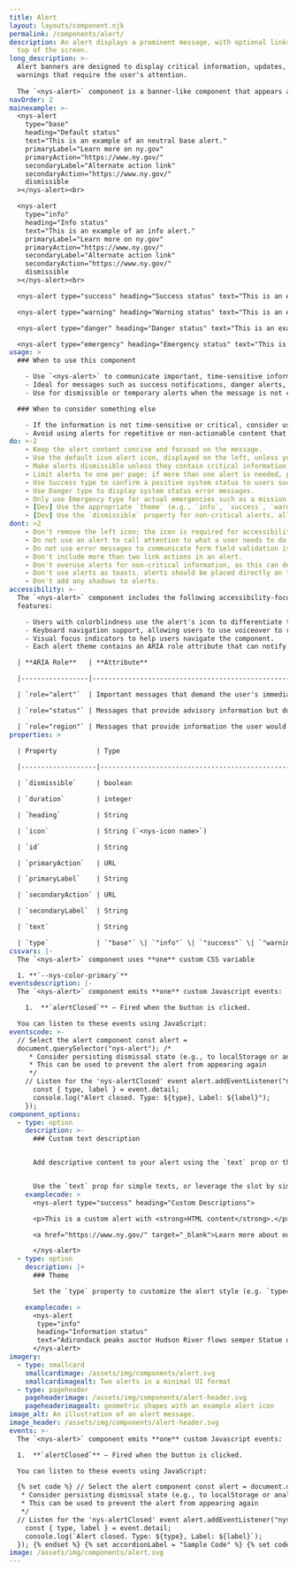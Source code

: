 ```yaml
---
title: Alert
layout: layouts/component.njk
permalink: /components/alert/
description: An alert displays a prominent message, with optional links, at the
  top of the screen.
long_description: >-
  Alert banners are designed to display critical information, updates, or
  warnings that require the user's attention.
   
  The `<nys-alert>` component is a banner-like component that appears at the top of a screen to prominently display important information, along with optional links. Alerts keep users informed of important and sometimes time-sensitive changes.
navOrder: 2
mainexample: >-
  <nys-alert
    type="base"
    heading="Default status"
    text="This is an example of an neutral base alert."
    primaryLabel="Learn more on ny.gov"
    primaryAction="https://www.ny.gov/"
    secondaryLabel="Alternate action link"
    secondaryAction="https://www.ny.gov/"
    dismissible
  ></nys-alert><br>

  <nys-alert
    type="info"
    heading="Info status"
    text="This is an example of an info alert."
    primaryLabel="Learn more on ny.gov"
    primaryAction="https://www.ny.gov/"
    secondaryLabel="Alternate action link"
    secondaryAction="https://www.ny.gov/"
    dismissible
  ></nys-alert><br>

  <nys-alert type="success" heading="Success status" text="This is an example of a success alert." dismissible primaryLabel="Learn more on ny.gov" secondaryLabel="Alternate action link" primaryAction="https://www.ny.gov/" secondaryAction="https://www.ny.gov/"></nys-alert><br>

  <nys-alert type="warning" heading="Warning status" text="This is an example of a warning alert." dismissible primaryLabel="Learn more on ny.gov" secondaryLabel="Alternate action link" primaryAction="https://www.ny.gov/" secondaryAction="https://www.ny.gov/"></nys-alert><br>

  <nys-alert type="danger" heading="Danger status" text="This is an example of a danger alert." dismissible primaryLabel="Learn more on ny.gov" secondaryLabel="Alternate action link" primaryAction="https://www.ny.gov/" secondaryAction="https://www.ny.gov/"></nys-alert><br>

  <nys-alert type="emergency" heading="Emergency status" text="This is an example of an emergency alert." dismissible primaryLabel="Learn more on ny.gov" secondaryLabel="Alternate action link" primaryAction="https://www.ny.gov/" secondaryAction="https://www.ny.gov/"></nys-alert>
usage: >
  ### When to use this component

    - Use `<nys-alert>` to communicate important, time-sensitive information to users in a visually prominent way.
    - Ideal for messages such as success notifications, danger alerts, warnings, or informational updates.
    - Use for dismissible or temporary alerts when the message is not critical to user workflow.

  ### When to consider something else

    - If the information is not time-sensitive or critical, consider using an inline message.
    - Avoid using alerts for repetitive or non-actionable content that could frustrate users.
do: >-2
    - Keep the alert content concise and focused on the message.
    - Use the default icon alert icon, displayed on the left, unless you need to communicate critical information visually such as a pandemic or widespread power outage.
    - Make alerts dismissible unless they contain critical information or an important step users need to take.
    - Limit alerts to one per page; if more than one alert is needed, prefer Base alerts if possible to not overwhelm users.
    - Use Success type to confirm a positive system status to users such as saving a form.
    - Use Danger type to display system status error messages.
    - Only use Emergency type for actual emergencies such as a mission person, weather, or power outage; consider switching the left icon to a relevant icon if one exists.
    - [Dev] Use the appropriate `theme` (e.g., `info`, `success`, `warning`, or `danger`) to match the intent of the alert.
    - [Dev] Use the `dismissible` property for non-critical alerts, allowing users to clear them from the screen.
dont: >2
    - Don't remove the left icon; the icon is required for accessibility.
    - Do not use an alert to call attention to what a user needs to do in a screen instead of making the action clear in the screen itself.
    - Do not use error messages to communicate form field validation issues; use field error states instead.
    - Don't include more than two link actions in an alert.
    - Don't overuse alerts for non-critical information, as this can desensitize users to important messages.
    - Don't use alerts as toasts. alerts should be placed directly on the page at the top of the screen content.
    - Don't add any shadows to alerts.
accessibility: >-
  The `<nys-alert>` component includes the following accessibility-focused
  features:

    - Users with colorblindness use the alert's icon to differentiate the alert type; for accessibility it is best to use the default icon.
    - Keyboard navigation support, allowing users to use voiceover to read the alert using the keyboard.
    - Visual focus indicators to help users navigate the component.
    - Each alert theme contains an ARIA role attribute that can notify assistive technologies of time-sensitive and important messages.

  | **ARIA Role**   | **Attribute**                                                                                                                             | **Use Case**                                                                 |

  |-----------------|-------------------------------------------------------------------------------------------------------------------------------------------|------------------------------------------------------------------------------|

  | `role="alert"`  | Important messages that demand the user's immediate attention.                                                                            | Example: Danger and Emergency alert                                          |

  | `role="status"` | Messages that provide advisory information but do not have the same urgency as alerts.                                                    | Example: Success alert                                                       |

  | `role="region"` | Messages that provide information the user would want to be able to easily find, but are not important enough to interrupt user workflow. | Information and Warning alert (An `aria-label` will be added for this role.) |
properties: >
  
  | Property          | Type                                                                              |

  |-------------------|-----------------------------------------------------------------------------------|

  | `dismissible`     | boolean                                                                           |

  | `duration`        | integer                                                                           |

  | `heading`         | String                                                                            |

  | `icon`            | String (`<nys-icon name>`)                                                        |

  | `id`              | String                                                                            |

  | `primaryAction`   | URL                                                                               |

  | `primaryLabel`    | String                                                                            |

  | `secondaryAction` | URL                                                                               |

  | `secondaryLabel`  | String                                                                            |

  | `text`            | String                                                                            |

  | `type`            | `"base"` \| `"info"` \| `"success"` \| `"warning"` \| `"danger"` \| `"emergency"` |
cssvars: |-
  The `<nys-alert>` component uses **one** custom CSS variable

  1. **`--nys-color-primary`**
eventsdescription: |-
  The `<nys-alert>` component emits **one** custom Javascript events:

    1.  **`alertClosed`** – Fired when the button is clicked.

  You can listen to these events using JavaScript:
eventscode: >-
  // Select the alert component const alert =
  document.querySelector("nys-alert"); /* 
     * Consider persisting dismissal state (e.g., to localStorage or analytics)
     * This can be used to prevent the alert from appearing again
     */
    // Listen for the 'nys-alertClosed' event alert.addEventListener("nys-alertClosed", (event) => {
      const { type, label } = event.detail;
      console.log("Alert closed. Type: ${type}, Label: ${label}");
    });
component_options:
  - type: option
    description: >-
      ### Custom text description


      Add descriptive content to your alert using the `text` prop or the our slot feature. 


      Use the `text` prop for simple texts, or leverage the slot by simply putting HTML elements within our component for advanced HTML customizations, such as links or styled texts.
    examplecode: >
      <nys-alert type="success" heading="Custom Descriptions">

      <p>This is a custom alert with <strong>HTML content</strong>.</p>

      <a href="https://www.ny.gov/" target="_blank">Learn more about our accessibility services</a>

      </nys-alert>
  - type: option
    description: |+
      ### Theme

      Set the `type` property to customize the alert style (e.g. `type="info"`).

    examplecode: >
      <nys-alert
       type="info"
       heading="Information status"
       text="Adirondack peaks auctor Hudson River flows semper Statue of Liberty est.">
      </nys-alert>
imagery:
  - type: smallcard
    smallcardimage: /assets/img/components/alert.svg
    smallcardimagealt: Two alerts in a minimal UI format
  - type: pageheader
    pageheaderimage: /assets/img/components/alert-header.svg
    pageheaderimagealt: geometric shapes with an example alert icon
image_alt: An illustration of an alert message.
image_header: /assets/img/components/alert-header.svg
events: >-
  The `<nys-alert>` component emits **one** custom Javascript events:

  1.  **`alertClosed`** – Fired when the button is clicked.

  You can listen to these events using JavaScript:

  {% set code %} // Select the alert component const alert = document.querySelector("nys-alert"); /* 
   * Consider persisting dismissal state (e.g., to localStorage or analytics)
   * This can be used to prevent the alert from appearing again
   */
  // Listen for the 'nys-alertClosed' event alert.addEventListener("nys-alertClosed", (event) => {
    const { type, label } = event.detail;
    console.log(`Alert closed. Type: ${type}, Label: ${label}`);
  }); {% endset %} {% set accordionLabel = "Sample Code" %} {% set codeExpanded = true %} {% set codeLanguage = "js" %} {% include "partials/code-preview.njk" %}
image: /assets/img/components/alert.svg
---
```

